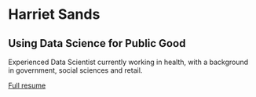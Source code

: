 # Harriet Sands

## Using Data Science for Public Good

Experienced Data Scientist currently working in health, with a background in government, social sciences and retail.

[Full resume](https://harrietrs.github.io/)

<!--
**harrietrs/harrietrs** is a ✨ _special_ ✨ repository because its `README.md` (this file) appears on your GitHub profile.

Here are some ideas to get you started:

- 🔭 I’m currently working on ...
- 🌱 I’m currently learning ...
- 👯 I’m looking to collaborate on ...
- 🤔 I’m looking for help with ...
- 💬 Ask me about ...
- 📫 How to reach me: ...
- 😄 Pronouns: ...
- ⚡ Fun fact: ...
-->

